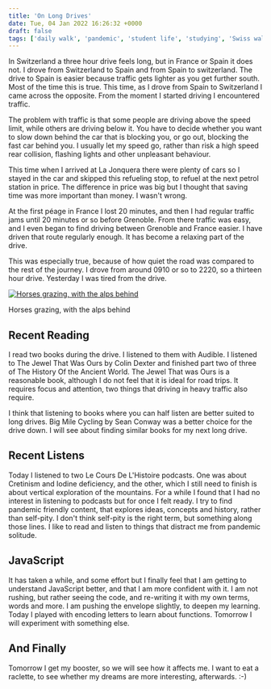 ```yaml
---
title: 'On Long Drives'
date: Tue, 04 Jan 2022 16:26:32 +0000
draft: false
tags: ['daily walk', 'pandemic', 'student life', 'studying', 'Swiss walks', 'switzerland', 'walking']
---
```


In Switzerland a three hour drive feels long, but in France or Spain it does not. I drove from Switzerland to Spain and from Spain to switzerland. The drive to Spain is easier because traffic gets lighter as you get further south. Most of the time this is true. This time, as I drove from Spain to Switzerland I came across the opposite. From the moment I started driving I encountered traffic.

The problem with traffic is that some people are driving above the speed limit, while others are driving below it. You have to decide whether you want to slow down behind the car that is blocking you, or go out, blocking the fast car behind you. I usually let my speed go, rather than risk a high speed rear collision, flashing lights and other unpleasant behaviour.

This time when I arrived at La Jonquera there were plenty of cars so I stayed in the car and skipped this refueling stop, to refuel at the next petrol station in price. The difference in price was big but I thought that saving time was more important than money. I wasn't wrong.

At the first péage in France I lost 20 minutes, and then I had regular traffic jams until 20 minutes or so before Grenoble. From there traffic was easy, and I even began to find driving between Grenoble and France easier. I have driven that route regularly enough. It has become a relaxing part of the drive.

This was especially true, because of how quiet the road was compared to the rest of the journey. I drove from around 0910 or so to 2220, so a thirteen hour drive. Yesterday I was tired from the drive.

[![Horses grazing, with the alps behind](https://www.main-vision.com/richard/blog/wp-content/uploads/2022/01/img_9320-768x1024.jpg)](https://www.main-vision.com/richard/blog/wp-content/uploads/2022/01/img_9320-scaled.jpg)

Horses grazing, with the alps behind

Recent Reading
--------------

I read two books during the drive. I listened to them with Audible. I listened to The Jewel That Was Ours by Colin Dexter and finished part two of three of The History Of the Ancient World. The Jewel That was Ours is a reasonable book, although I do not feel that it is ideal for road trips. It requires focus and attention, two things that driving in heavy traffic also require.

I think that listening to books where you can half listen are better suited to long drives. Big Mile Cycling by Sean Conway was a better choice for the drive down. I will see about finding similar books for my next long drive.

Recent Listens
--------------

Today I listened to two Le Cours De L'Histoire podcasts. One was about Cretinism and Iodine deficiency, and the other, which I still need to finish is about vertical exploration of the mountains. For a while I found that I had no interest in listening to podcasts but for once I felt ready. I try to find pandemic friendly content, that explores ideas, concepts and history, rather than self-pity. I don't think self-pity is the right term, but something along those lines. I like to read and listen to things that distract me from pandemic solitude.

JavaScript
----------

It has taken a while, and some effort but I finally feel that I am getting to understand JavaScript better, and that I am more confident with it. I am not rushing, but rather seeing the code, and re-writing it with my own terms, words and more. I am pushing the envelope slightly, to deepen my learning. Today I played with encoding letters to learn about functions. Tomorrow I will experiment with something else.

And Finally
-----------

Tomorrow I get my booster, so we will see how it affects me. I want to eat a raclette, to see whether my dreams are more interesting, afterwards. :-)